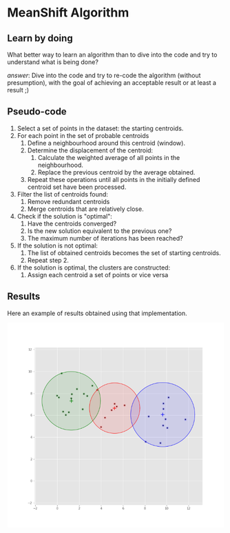 # MeanShift Algorithm

## Learn by doing

What better way to learn an algorithm than to dive into the code and try to understand what is being done?

*answer*: Dive into the code and try to re-code the algorithm (without presumption), with the goal of achieving an acceptable result or at least a result ;)

## Pseudo-code

1. Select a set of points in the dataset: 
   the starting centroids.
2. For each point in the set of probable centroids
   1. Define a neighbourhood around this centroid (window).
   2. Determine the displacement of the centroid:
      1. Calculate the weighted average of all points in the neighbourhood.
      2. Replace the previous centroid by the average obtained.
   3. Repeat these operations until all points in the initially defined centroid set have been processed.
3. Filter the list of centroids found:
   1. Remove redundant centroids
   2. Merge centroids that are relatively close.
4. Check if the solution is "optimal":
   1. Have the centroids converged?
   2. Is the new solution equivalent to the previous one?
   3. The maximum number of iterations has been reached?
5. If the solution is not optimal:
   1. The list of obtained centroids becomes the set of starting centroids.
   2. Repeat step 2.
6. If the solution is optimal, the clusters are constructed:
   1. Assign each centroid a set of points or vice versa

## Results

Here an example of results obtained using that implementation.

![Output 30 points, 3 clusters, between 0 and 100](MeanShift_output_pts_30_rnd_7_bin_4.png)

